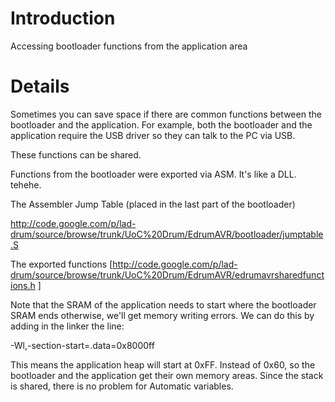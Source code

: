 # Introduction #

Accessing bootloader functions from the application area


# Details #

Sometimes you can save space if there are common functions between the bootloader and the application. For example, both the bootloader and the application require the USB driver so they can talk to the PC via USB.

These functions can be shared.

Functions from the bootloader were exported via ASM. It's like a DLL. tehehe.

The Assembler Jump Table (placed in the last part of the bootloader)

http://code.google.com/p/lad-drum/source/browse/trunk/UoC%20Drum/EdrumAVR/bootloader/jumptable.S

The exported functions
[http://code.google.com/p/lad-drum/source/browse/trunk/UoC%20Drum/EdrumAVR/edrumavrsharedfunctions.h ]

Note that the SRAM of the application needs to start where the bootloader SRAM ends otherwise, we'll get memory writing errors. We can do this by adding in the linker the line:

-Wl,-section-start=.data=0x8000ff

This means the application heap will start at 0xFF. Instead of 0x60, so the bootloader and the application get their own memory areas. Since the stack is shared, there is no problem for Automatic variables.